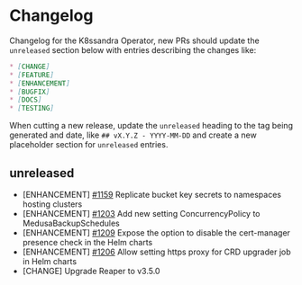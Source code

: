 # Changelog

Changelog for the K8ssandra Operator, new PRs should update the `unreleased` section below with entries describing the changes like:

```markdown
* [CHANGE]
* [FEATURE]
* [ENHANCEMENT]
* [BUGFIX]
* [DOCS]
* [TESTING]
```

When cutting a new release, update the `unreleased` heading to the tag being generated and date, like `## vX.Y.Z - YYYY-MM-DD` and create a new placeholder section for  `unreleased` entries.

## unreleased

* [ENHANCEMENT] [#1159](https://github.com/k8ssandra/k8ssandra-operator/issues/1159) Replicate bucket key secrets to namespaces hosting clusters
* [ENHANCEMENT] [#1203](https://github.com/k8ssandra/k8ssandra-operator/issues/1203) Add new setting ConcurrencyPolicy to MedusaBackupSchedules
* [ENHANCEMENT] [#1209](https://github.com/k8ssandra/k8ssandra-operator/issues/1209) Expose the option to disable the cert-manager presence check in the Helm charts
* [ENHANCEMENT] [#1206](https://github.com/k8ssandra/k8ssandra-operator/issues/1206) Allow setting https proxy for CRD upgrader job in Helm charts
* [CHANGE] Upgrade Reaper to v3.5.0
